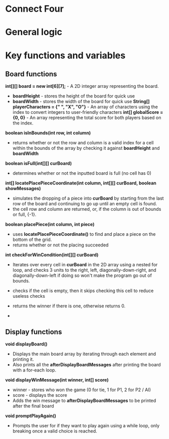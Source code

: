 # Connect Four

# General logic


# Key functions and variables

## Board functions

**int[][] board = new int[6][7];** - A 2D integer array representing the board.
- **boardHeight** - stores the height of the board for quick use
- **boardWidth** - stores the width of the board for quick use
**String[] playerCharacters = {" ", "X", "O"}** - An array of characters using the index to convert integers to user-friendly characters
**int[] globalScore = {0, 0}** - An array representing the total score for both players based on the index.

**boolean isInBounds(int row, int column)**
- returns whether or not the row and column is a valid index for a cell within the bounds of the array by checking it against **boardHeight** and **boardWidth**

**boolean isFull(int[][] curBoard)**
- determines whether or not the inputted board is full (no cell has 0)

**int[] locatePlacePieceCoordinate(int column, int[][] curBoard, boolean showMessages)**
- simulates the dropping of a piece into **curBoard** by starting from the last row of the board and continuing to go up until an empty cell is found.
- the cell row and column are returned, or, if the column is out of bounds or full, {-1}.

**boolean placePiece(int column, int piece)**
- uses **locatePlacePieceCoordinate()** to find and place a piece on the bottom of the grid.
- returns whether or not the placing succeeded

**int checkForWinCondition(int[][] curBoard)**
- Iterates over every cell in **curBoard** in the 2D array using a nested for loop, and checks 3 units to the right, left, diagonally-down-right, and diagonally-down-left if doing so won't make the program go out of bounds.
- checks if the cell is empty, then it skips checking this cell to reduce useless checks
- returns the winner if there is one, otherwise returns 0.

- 


## Display functions

**void displayBoard()**
- Displays the main board array by iterating through each element and printing it.
- Also prints all the **afterDisplayBoardMessages** after printing the board with a for-each loop.

**void displayWinMessage(int winner, int[] score)**
- winner - stores who won the game (0 for tie, 1 for P1, 2 for P2 / AI)
- score - displays the score 
- Adds the win message to **afterDisplayBoardMessages** to be printed after the final board

**void promptPlayAgain()**
- Prompts the user for if they want to play again using a while loop, only breaking once a valid choice is reached.


